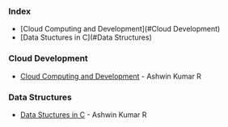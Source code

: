 ### Index

* [Cloud Computing and Development](#Cloud Development)
* [Data Stuctures in C](#Data Structures)


### Cloud Development

* [Cloud Computing and Development](https://uaceit.com/courses/cloud-computing-and-development/) - Ashwin Kumar R


### Data Structures

* [Data Stuctures in C](https://uaceit.com/courses/understanding-data-structures/) - Ashwin Kumar R
